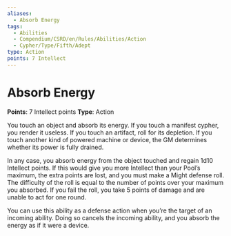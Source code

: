 ```yaml
---
aliases:
  - Absorb Energy
tags:
  - Abilities
  - Compendium/CSRD/en/Rules/Abilities/Action
  - Cypher/Type/Fifth/Adept
type: Action
points: 7 Intellect
---
```


# Absorb Energy

**Points**: 7 Intellect points
**Type**: Action

You touch an object and absorb its energy. If you touch a manifest cypher, you render it useless. If you touch an artifact, roll for its depletion. If you touch another kind of powered machine or device, the GM determines whether its power is fully drained.

In any case, you absorb energy from the object touched and regain 1d10 Intellect points. If this would give you more Intellect than your Pool’s maximum, the extra points are lost, and you must make a Might defense roll. The difficulty of the roll is equal to the number of points over your maximum you absorbed. If you fail the roll, you take 5 points of damage and are unable to act for one round.

You can use this ability as a defense action when you’re the target of an incoming ability. Doing so cancels the incoming ability, and you absorb the energy as if it were a device.
